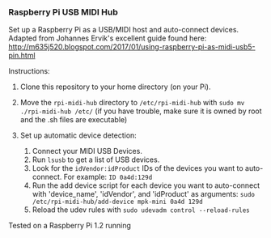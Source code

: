 
### Raspberry Pi USB MIDI Hub

Set up a Raspberry Pi as a USB/MIDI host and auto-connect devices. Adapted from Johannes Ervik's excellent guide found here: http://m635j520.blogspot.com/2017/01/using-raspberry-pi-as-midi-usb5-pin.html


Instructions:

1. Clone this repository to your home directory (on your Pi).

2. Move the `rpi-midi-hub` directory to `/etc/rpi-midi-hub` with `sudo mv ./rpi-midi-hub /etc/`  (if you have trouble, make sure it is owned by root and the .sh files are executable)

3. Set up automatic device detection:
    
    1. Connect your MIDI USB Devices.
    2. Run `lsusb` to get a list of USB devices.
    3. Look for the `idVendor:idProduct` IDs of the devices you want to auto-connect. For example: `ID 0a4d:129d` 
    4. Run the add device script for each device you want to auto-connect with 'device_name', 'idVendor', and 'idProduct' as arguments: `sudo /etc/rpi-midi-hub/add-device mpk-mini 0a4d 129d`
    5. Reload the udev rules with `sudo udevadm control --reload-rules`
     
     
Tested on a Raspberry Pi 1.2 running 
